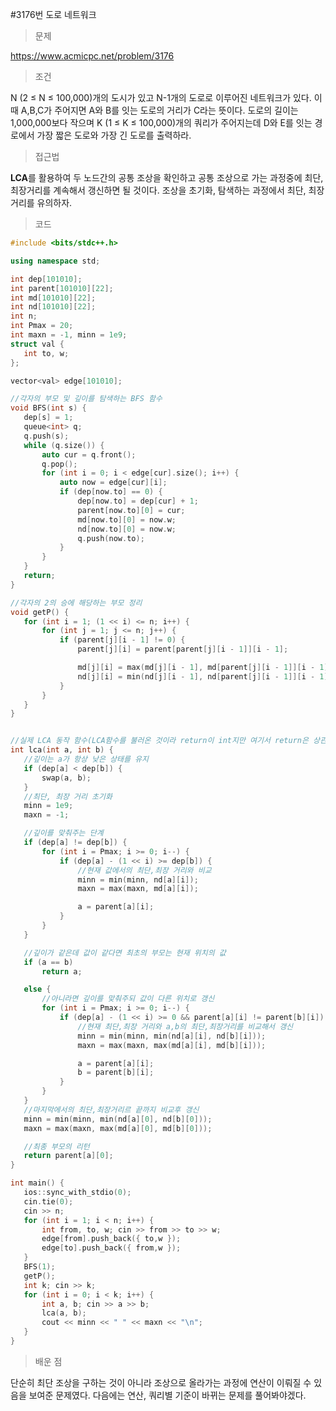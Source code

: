 #3176번 도로 네트워크

> 문제

https://www.acmicpc.net/problem/3176

> 조건

N (2 ≤ N ≤ 100,000)개의 도시가 있고 N-1개의 도로로 이루어진 네트워크가 있다. 이때 A,B,C가 주어지면 A와 B를 잇는 도로의 거리가 C라는 뜻이다. 도로의 길이는 1,000,000보다 작으며 K (1 ≤ K ≤ 100,000)개의 쿼리가 주어지는데 D와 E를 잇는 경로에서 가장 짧은 도로와 가장 긴 도로를 출력하라.

> 접근법

**LCA**를 활용하여 두 노드간의 공통 조상을 확인하고 공통 조상으로 가는 과정중에 최단, 최장거리를 계속해서 갱신하면 될 것이다. 조상을 초기화, 탐색하는 과정에서 최단, 최장 거리를 유의하자.

> 코드

 ``` c++
#include <bits/stdc++.h>

using namespace std;

int dep[101010];
int parent[101010][22];
int md[101010][22];
int nd[101010][22];
int n;
int Pmax = 20;
int maxn = -1, minn = 1e9;
struct val {
	int to, w;
};

vector<val> edge[101010];

//각자의 부모 및 깊이를 탐색하는 BFS 함수
void BFS(int s) {
	dep[s] = 1;
	queue<int> q;
	q.push(s);
	while (q.size()) {
		auto cur = q.front();
		q.pop();
		for (int i = 0; i < edge[cur].size(); i++) {
			auto now = edge[cur][i];
			if (dep[now.to] == 0) {
				dep[now.to] = dep[cur] + 1;
				parent[now.to][0] = cur;
				md[now.to][0] = now.w;
				nd[now.to][0] = now.w;
				q.push(now.to);
			}
		}
	}
	return;
}

//각자의 2의 승에 해당하는 부모 정리
void getP() {
	for (int i = 1; (1 << i) <= n; i++) {
		for (int j = 1; j <= n; j++) {
			if (parent[j][i - 1] != 0) {
				parent[j][i] = parent[parent[j][i - 1]][i - 1];

				md[j][i] = max(md[j][i - 1], md[parent[j][i - 1]][i - 1]);
				nd[j][i] = min(nd[j][i - 1], nd[parent[j][i - 1]][i - 1]);
			}
		}
	}
}


//실제 LCA 동작 함수(LCA함수를 불러온 것이라 return이 int지만 여기서 return은 상관없다.)
int lca(int a, int b) {
	//깊이는 a가 항상 낮은 상태를 유지
	if (dep[a] < dep[b]) {
		swap(a, b);
	}
    //최단, 최장 거리 초기화
	minn = 1e9;
	maxn = -1;

	//깊이를 맞춰주는 단계
	if (dep[a] != dep[b]) {
		for (int i = Pmax; i >= 0; i--) {
			if (dep[a] - (1 << i) >= dep[b]) {
                //현재 값에서의 최단,최장 거리와 비교
				minn = min(minn, nd[a][i]);
				maxn = max(maxn, md[a][i]);

				a = parent[a][i];
			}
		}
	}

	//깊이가 같은데 값이 같다면 최초의 부모는 현재 위치의 값
	if (a == b)
		return a;

	else {
		//아니라면 깊이를 맞춰주되 값이 다른 위치로 갱신
		for (int i = Pmax; i >= 0; i--) {
			if (dep[a] - (1 << i) >= 0 && parent[a][i] != parent[b][i]) {
                //현재 최단,최장 거리와 a,b의 최단,최장거리를 비교해서 갱신
				minn = min(minn, min(nd[a][i], nd[b][i]));
				maxn = max(maxn, max(md[a][i], md[b][i]));

				a = parent[a][i];
				b = parent[b][i];
			}
		}
	}
    //마지막에서의 최단,최장거리르 끝까지 비교후 갱신
	minn = min(minn, min(nd[a][0], nd[b][0]));
	maxn = max(maxn, max(md[a][0], md[b][0]));

	//최종 부모의 리턴
	return parent[a][0];
}

int main() {
	ios::sync_with_stdio(0);
	cin.tie(0);
	cin >> n;
	for (int i = 1; i < n; i++) {
		int from, to, w; cin >> from >> to >> w;
		edge[from].push_back({ to,w });
		edge[to].push_back({ from,w });
	}
	BFS(1);
	getP();
	int k; cin >> k;
	for (int i = 0; i < k; i++) {
		int a, b; cin >> a >> b;
		lca(a, b);
		cout << minn << " " << maxn << "\n";
	}
}
```

> 배운 점

단순히 최단 조상을 구하는 것이 아니라 조상으로 올라가는 과정에 연산이 이뤄질 수 있음을 보여준 문제였다. 다음에는 연산, 쿼리별 기준이 바뀌는 문제를 풀어봐야겠다.
